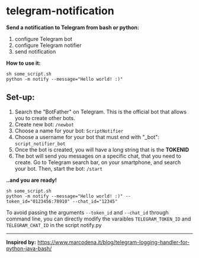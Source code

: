 
# telegram-notification
**Send a notification to Telegram from bash or python:**

 1. configure Telegram bot
 2. configure Telegram notifier
 3. send notification
 
**How to use it:** 

    sh some_script.sh
    python -m notify --message="Hello world! :)"

## **Set-up:**

 1. Search the "BotFather" on Telegram. This is the official bot that allows you to create other bots.  
 2. Create new bot: `/newbot`
 3. Choose a name for your bot: `ScriptNotifier`
 4. Choose a username for your bot that must end with "_bot": `script_notifier_bot`  
 5. Once the bot is created, you will have a long string that is the **TOKENID**
 6. The bot will send you messages on a specific chat, that you need to create. Go to Telegram search bar, on your smartphone, and search your bot. Then, start the bot: `/start` 
 
**..and you are ready!**

    sh some_script.sh
    python -m notify --message="Hello world! :)" --token_id="0123456:78910" --chat_id="12345"

To avoid passing the arguments `--token_id` and `--chat_id` through command line, you can directly modify the varaibles `TELEGRAM_TOKEN_ID` and `TELEGRAM_CHAT_ID` in the script notify.py 
 
 ------------------
**Inspired by:** https://www.marcodena.it/blog/telegram-logging-handler-for-python-java-bash/
